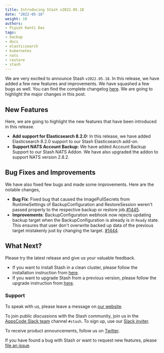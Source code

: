 ```yaml
---
title: Introducing Stash v2022.05.18
date: "2022-05-18"
weight: 10
authors:
- Piyush Kanti Das
tags:
- backup
- docs
- elasticsearch
- kubernetes
- nats
- restore
- stash
---
```


We are very excited to announce Stash `v2022.05.18`.  In this release, we have added a few new features and improvements. We have squashed a few bugs as well. You can find the complete changelog [here](https://github.com/stashed/CHANGELOG/blob/master/releases/v2022.05.18/README.md). We are going to highlight the major changes in this post.

## New Features

Here, we are going to highlight the new features that have been introduced in this release.

- **Add support for Elasticsearch 8.2.0:** In this release, we have added Elasticsearch 8.2.0 support to our Stash Elasticsearch add-on.
- **Support NATS Account Backup:** We have added Account Backup Support to our Stash NATS Addon. We have also upgraded the addon to support NATS version 2.8.2.

## Bug Fixes and Improvements

We have also fixed few bugs and made some improvements. Here are the notable changes,

- **Bug Fix**: Fixed bug that caused the ImagePullSecrets from RuntimeSettings of BackupConfiguration and RestoreSession weren't passed properly to the respective backup or restore job.[#1445](https://github.com/stashed/stash/pull/1445).
- **Improvements**: BackupConfiguration webhook now rejects updating backup target when the BackupConfiguration is already is in `Ready` state. This ensures that user don't overwrite backed up data of the previous target mistakenly just by changing the target. [#1444](https://github.com/stashed/stash/pull/1444).

## What Next?

Please try the latest release and give us your valuable feedback.

- If you want to install Stash in a clean cluster, please follow the installation instruction from [here](https://stash.run/docs/v2022.05.18/setup/).
- If you want to upgrade Stash from a previous version, please follow the upgrade instruction from [here](https://stash.run/docs/v2022.05.18/setup/upgrade/).

### Support

To speak with us, please leave a message on [our website](https://appscode.com/contact/).

To join public discussions with the Stash community, join us in the [AppsCode Slack team](https://appscode.slack.com/messages/C8NCX6N23/details/) channel `#stash`. To sign up, use our [Slack inviter](https://slack.appscode.com/).

To receive product announcements, follow us on [Twitter](https://twitter.com/KubeStash).

If you have found a bug with Stash or want to request new features, please [file an issue](https://github.com/stashed/project/issues/new).
